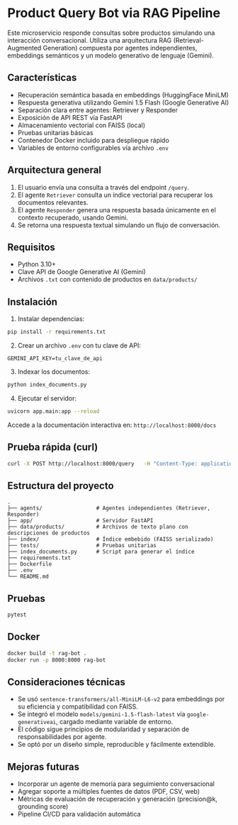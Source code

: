 # Product Query Bot via RAG Pipeline

Este microservicio responde consultas sobre productos simulando una interacción conversacional. Utiliza una arquitectura RAG (Retrieval-Augmented Generation) compuesta por agentes independientes, embeddings semánticos y un modelo generativo de lenguaje (Gemini).

## Características

- Recuperación semántica basada en embeddings (HuggingFace MiniLM)
- Respuesta generativa utilizando Gemini 1.5 Flash (Google Generative AI)
- Separación clara entre agentes: Retriever y Responder
- Exposición de API REST vía FastAPI
- Almacenamiento vectorial con FAISS (local)
- Pruebas unitarias básicas
- Contenedor Docker incluido para despliegue rápido
- Variables de entorno configurables vía archivo `.env`

## Arquitectura general

1. El usuario envía una consulta a través del endpoint `/query`.
2. El agente `Retriever` consulta un índice vectorial para recuperar los documentos relevantes.
3. El agente `Responder` genera una respuesta basada únicamente en el contexto recuperado, usando Gemini.
4. Se retorna una respuesta textual simulando un flujo de conversación.

## Requisitos

- Python 3.10+
- Clave API de Google Generative AI (Gemini)
- Archivos `.txt` con contenido de productos en `data/products/`

## Instalación

1. Instalar dependencias:

```bash
pip install -r requirements.txt
```

2. Crear un archivo `.env` con tu clave de API:

```
GEMINI_API_KEY=tu_clave_de_api
```

3. Indexar los documentos:

```bash
python index_documents.py
```

4. Ejecutar el servidor:

```bash
uvicorn app.main:app --reload
```

Accede a la documentación interactiva en: `http://localhost:8000/docs`

## Prueba rápida (curl)

```bash
curl -X POST http://localhost:8000/query   -H "Content-Type: application/json"   -d '{"user_id": "usuario1", "query": "¿Cuánta batería tienen los audífonos?"}'
```

## Estructura del proyecto

```
.
├── agents/                 # Agentes independientes (Retriever, Responder)
├── app/                    # Servidor FastAPI
├── data/products/          # Archivos de texto plano con descripciones de productos
├── index/                  # Índice embebido (FAISS serializado)
├── tests/                  # Pruebas unitarias
├── index_documents.py      # Script para generar el índice
├── requirements.txt
├── Dockerfile
├── .env
└── README.md
```

## Pruebas

```bash
pytest
```

## Docker

```bash
docker build -t rag-bot .
docker run -p 8000:8000 rag-bot
```

## Consideraciones técnicas

- Se usó `sentence-transformers/all-MiniLM-L6-v2` para embeddings por su eficiencia y compatibilidad con FAISS.
- Se integró el modelo `models/gemini-1.5-flash-latest` vía `google-generativeai`, cargado mediante variable de entorno.
- El código sigue principios de modularidad y separación de responsabilidades por agente.
- Se optó por un diseño simple, reproducible y fácilmente extendible.

## Mejoras futuras

- Incorporar un agente de memoria para seguimiento conversacional
- Agregar soporte a múltiples fuentes de datos (PDF, CSV, web)
- Métricas de evaluación de recuperación y generación (precision@k, grounding score)
- Pipeline CI/CD para validación automática